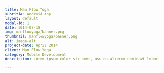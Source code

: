 ```yaml
---
title: Man Flow Yoga
subtitle: Android App
layout: default
modal-id: 1
date: 2014-07-18
img: manflowyoga/banner.png
thumbnail: manflowyoga/banner.png
alt: image-alt
project-date: April 2014
client: Man Flow Yoga
category: Mobile Development
description: Lorem ipsum dolor sit amet, usu cu alterum nominavi lobortis. At duo novum diceret. Tantas apeirian vix et, usu sanctus postulant inciderint ut, populo diceret necessitatibus in vim. Cu eum dicam feugiat noluisse.

---
```

